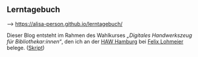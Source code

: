 ## Lerntagebuch

--> https://alisa-person.github.io/lerntagebuch/

Dieser Blog entsteht im Rahmen des Wahlkurses *„Digitales Handwerkszeug für Bibliothekar:innen“*, den ich an der [HAW Hamburg](https://www.haw-hamburg.de/hochschule/design-medien-und-information/departments/information/) bei [Felix Lohmeier](https://felixlohmeier.de/) belege. ([Skript](https://github.com/felixlohmeier/digitales-handwerkszeug))
